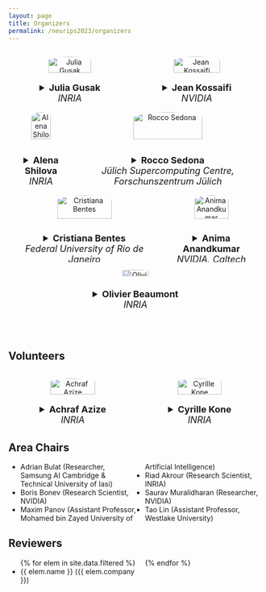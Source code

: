 ```yaml
---
layout: page
title: Organizers
permalink: /neurips2023/organizers
---
```


<style>
.row {
  display: flex;
}

/* Create three equal columns that sits next to each other */
.column {
  flex: 33.33%;
  padding: 15px;
  text-align: center;
}


/* .columns {
  float: left;
  position: relative;
  margin-right: 20px;
} */


img {
  border-radius: 50%;
}

summary {
    font-size: large
}

ul {
  columns: 2;
  -webkit-columns: 2;
  -moz-columns: 2;
}
</style>

<!-- ## Organizers/Program Chairs -->

<div class="row">
  <div class="column">
    <img src="{{site.url}}/assets/juliaG.jpeg" title="Julia Gusak" width="63%" />
    <figcaption>
    <details>
    <summary>
    <b>Julia Gusak</b> <br /><em>INRIA</em>
    </summary>
    <a href="https://scholar.google.com/citations?hl=en&user=QriHoq4AAAAJ&view_op=list_works&sortby=pubdate">Publications</a>
    <a href="https://juliagusak.github.io/about/">Website</a>
    </details>
    </figcaption>
  </div>

  <div class="column">
    <img src="{{site.url}}/assets/jeanK.jpeg" title="Jean Kossaifi " width="63%" />
    <figcaption>
    <details>
    <summary>
    <b>Jean Kossaifi</b> <br /><em>NVIDIA</em>
    </summary>
    <a href="https://scholar.google.com/citations?hl=en&user=hJS2TXwAAAAJ&view_op=list_works&sortby=pubdate">Publications</a>
    <a href="http://jeankossaifi.com/">Website</a>
    </details>
    </figcaption>
  </div>
</div>

<div class="row">
  <div class="column">
    <img src="{{site.url}}/assets/Alena.jpg" title="Alena Shilova" width="63%" />
    <figcaption>
    <details>
    <summary>
    <b>Alena Shilova</b> <br /><em>INRIA</em>
    </summary>
    <a href="https://scholar.google.com/citations?hl=en&user=hiHDpfgAAAAJ&view_op=list_works">Publications</a>
    <a href="https://aleshi94.github.io/home/">Website</a>
    </details>
    </figcaption>
  </div>

  <div class="column">
    <img src="{{site.url}}/assets/roccoS.png" title="Rocco Sedona" width="63%"/>
    <figcaption>
    <details>
    <summary>
    <b>Rocco Sedona</b> <br /><em> Jülich Supercomputing Centre, Forschunszentrum Jülich</em>
    </summary>
    <a href="https://scholar.google.com/citations?hl=de&user=nuFMOpYAAAAJ&view_op=list_works&sortby=pubdate">Publications</a>
    <!-- <a href="">Website</a> -->
    </details>
    </figcaption>
  </div>
</div>

<div class="row">
  <div class="column">
    <img src="{{site.url}}/assets/cristiana.gif" title="Cristiana Bentes" width="63%" />
    <figcaption>
    <details>
    <summary>
    <b>Cristiana Bentes</b> <br /><em>Federal University of Rio de Janeiro</em>
    </summary>
    <a href="https://dblp.org/pid/b/CristianaBentes.html">Publications</a>
    <!-- <a href="">Website</a> -->
    </details>
    </figcaption>
  </div>

  <div class="column">
    <img src="{{site.url}}/assets/Anima.jpeg" title="Anima Anandkumar" width="63%" />
    <figcaption>
    <details>
    <summary>
    <b>Anima Anandkumar</b> <br /><em>NVIDIA, Caltech</em>
    </summary>
    <a href="https://scholar.google.com/citations?user=bEcLezcAAAAJ&hl=en&oi=ao">Publications</a>
    <a href="http://tensorlab.cms.caltech.edu/users/anima/">Website</a>
    </details>
    </figcaption>
  </div>
</div>

<div class="row">
  <div class="column">
    <img src="{{site.url}}/assets/OlivierB.jpeg" title="Olivier Beaumont" width="33%" />
    <figcaption>
    <details>
    <summary>
    <b>Olivier Beaumont</b> <br /><em>INRIA</em>
    </summary>
    <a href="https://scholar.google.com/citations?hl=en&user=XT007NgAAAAJ">Publications</a>
    <!-- <a href="">Website</a> -->
    </details>
    </figcaption>
  </div>
</div>

## Volunteers

<div class="row">
  <div class="column">
    <img src="{{site.url}}/assets/Achraf.png" title="Achraf Azize" width="63%" />
    <figcaption>
    <details>
    <summary>
    <b>Achraf Azize</b> <br /><em>INRIA</em>
    </summary>
    <a href="https://scholar.google.com/citations?user=9RKFStAAAAAJ&hl">Publications</a>
    <a href="https://achraf-azize.github.io/">Website</a>
    </details>
    </figcaption>
  </div>

  <div class="column">
    <img src="{{site.url}}/assets/Cyrille.jpg" title="Cyrille Kone " width="63%" />
    <figcaption>
    <details>
    <summary>
    <b>Cyrille Kone</b> <br /><em>INRIA</em>
    </summary>
    <a href="https://scholar.google.com/citations?hl=en&user=J0Pr8LgAAAAJ">Publications</a>
    <a href="https://cyrille-kone.github.io/">Website</a>
    </details>
    </figcaption>
  </div>
</div>

## Area Chairs

- Adrian Bulat (Researcher, Samsung AI Cambridge & Technical University of Iasi)
- Boris Bonev (Research Scientist, NVIDIA)
- Maxim Panov (Assistant Professor, Mohamed bin Zayed University of Artificial Intelligence)
- Riad Akrour (Research Scientist, INRIA)
- Saurav Muralidharan (Researcher, NVIDIA)
- Tao Lin (Assistant Professor, Westlake University)




## Reviewers

<!-- {% assign row = site.data.authors[0] %}
{{ row | inspect }} -->

<!-- <table>
  {% for row in site.data.filtered %}

    {% tablerow pair in row %}
      {{ pair[1] }}
    {% endtablerow %}
  {% endfor %}
</table> -->

<ul>
{% for elem in site.data.filtered %}
  <li>
      {{ elem.name }} ({{ elem.company }})
  </li>
{% endfor %}
</ul>
